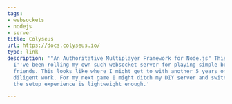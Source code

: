 ```yaml
---
tags:
- websockets
- nodejs
- server
title: Colyseus
url: https://docs.colyseus.io/
type: link
description: '"An Authoritative Multiplayer Framework for Node.js" This looks interesting.
  I''ve been rolling my own such websocket server for playing simple boardgames with
  friends. This looks like where I might get to with another 5 years of solid and
  diligent work. For my next game I might ditch my DIY server and switch to this if
  the setup experience is lightweight enough.'

---
```

